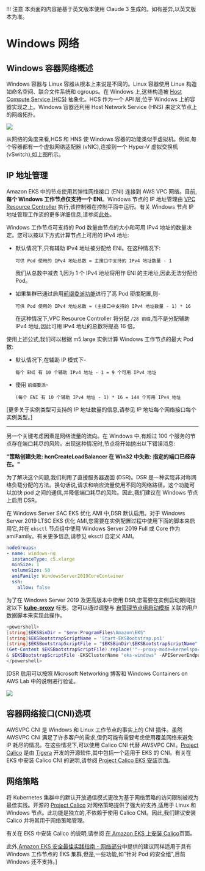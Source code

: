 !!! 注意
    本页面的内容是基于英文版本使用 Claude 3 生成的。如有差异,以英文版本为准。

# Windows 网络

## Windows 容器网络概述
Windows 容器与 Linux 容器从根本上来说是不同的。Linux 容器使用 Linux 构造如命名空间、联合文件系统和 cgroups。在 Windows 上,这些构造被 [Host Compute Service (HCS)](https://github.com/microsoft/hcsshim) 抽象化。HCS 作为一个 API 层,位于 Windows 上的容器实现之上。Windows 容器还利用 Host Network Service (HNS) 来定义节点上的网络拓扑。

![](./images/windows-networking.png)

从网络的角度来看,HCS 和 HNS 使 Windows 容器的功能类似于虚拟机。例如,每个容器都有一个虚拟网络适配器 (vNIC),连接到一个 Hyper-V 虚拟交换机 (vSwitch),如上图所示。

## IP 地址管理
Amazon EKS 中的节点使用其弹性网络接口 (ENI) 连接到 AWS VPC 网络。目前,**每个 Windows 工作节点仅支持一个 ENI**。Windows 节点的 IP 地址管理由 [VPC Resource Controller](https://github.com/aws/amazon-vpc-resource-controller-k8s) 执行,该控制器在控制平面中运行。有关 Windows 节点 IP 地址管理工作流的更多详细信息,请参阅[此处](https://github.com/aws/amazon-vpc-resource-controller-k8s#windows-ipv4-address-management)。

Windows 工作节点可支持的 Pod 数量由节点的大小和可用 IPv4 地址的数量决定。您可以按以下方式计算节点上可用的 IPv4 地址:
- 默认情况下,只有辅助 IPv4 地址被分配给 ENI。在这种情况下:
  ```
  可供 Pod 使用的 IPv4 地址总数 = 主接口中支持的 IPv4 地址数量 - 1
  ```
  我们从总数中减去 1,因为 1 个 IPv4 地址将用作 ENI 的主地址,因此无法分配给 Pod。

- 如果集群已通过启用[前缀委派功能](../../networking/prefix-mode/index_windows.md)进行了高 Pod 密度配置,则-
  ```
  可供 Pod 使用的 IPv4 地址总数 = (主接口中支持的 IPv4 地址数量 - 1) * 16
  ```
  在这种情况下,VPC Resource Controller 将分配 `/28 前缀`,而不是分配辅助 IPv4 地址,因此可用 IPv4 地址的总数将提高 16 倍。

使用上述公式,我们可以根据 m5.large 实例计算 Windows 工作节点的最大 Pod 数:
- 默认情况下,在辅助 IP 模式下-
  ```
  每个 ENI 有 10 个辅助 IPv4 地址 - 1 = 9 个可用 IPv4 地址
  ```
- 使用 `前缀委派`-
  ```
  (每个 ENI 有 10 个辅助 IPv4 地址 - 1) * 16 = 144 个可用 IPv4 地址
  ```
[更多关于实例类型可支持的 IP 地址数量的信息,请参见 IP 地址每个网络接口每个实例类型。]

---

另一个关键考虑因素是网络流量的流向。在 Windows 中,有超过 100 个服务的节点存在端口耗尽的风险。出现这种情况时,节点将开始抛出以下错误消息:

**"策略创建失败: hcnCreateLoadBalancer 在 Win32 中失败: 指定的端口已经存在。"**

为了解决这个问题,我们利用了直接服务器返回 (DSR)。DSR 是一种实现非对称网络负载分配的方法。换句话说,请求和响应流量使用不同的网络路径。这个功能可以加快 pod 之间的通信,并降低端口耗尽的风险。因此,我们建议在 Windows 节点上启用 DSR。

在 Windows Server SAC EKS 优化 AMI 中,DSR 默认启用。对于 Windows Server 2019 LTSC EKS 优化 AMI,您需要在实例配置过程中使用下面的脚本来启用它,并在 `eksctl` 节点组中使用 Windows Server 2019 Full 或 Core 作为 amiFamily。有关更多信息,请参见 eksctl 自定义 AMI。
```yaml
nodeGroups:
- name: windows-ng
  instanceType: c5.xlarge
  minSize: 1
  volumeSize: 50
  amiFamily: WindowsServer2019CoreContainer
  ssh:
    allow: false
```

为了在 Windows Server 2019 及更高版本中使用 DSR,您需要在实例启动期间指定以下 [**kube-proxy**](https://kubernetes.io/docs/setup/production-environment/windows/intro-windows-in-kubernetes/#load-balancing-and-services) 标志。您可以通过调整与 [自管理节点组启动模板](https://docs.aws.amazon.com/eks/latest/userguide/launch-windows-workers.html) 关联的用户数据脚本来实现此操作。
```powershell
<powershell>
[string]$EKSBinDir = "$env:ProgramFiles\Amazon\EKS"
[string]$EKSBootstrapScriptName = 'Start-EKSBootstrap.ps1'
[string]$EKSBootstrapScriptFile = "$EKSBinDir\$EKSBootstrapScriptName"
(Get-Content $EKSBootstrapScriptFile).replace('"--proxy-mode=kernelspace",', '"--proxy-mode=kernelspace", "--feature-gates WinDSR=true", "--enable-dsr",') | Set-Content $EKSBootstrapScriptFile 
& $EKSBootstrapScriptFile -EKSClusterName "eks-windows" -APIServerEndpoint "https://<REPLACE-EKS-CLUSTER-CONFIG-API-SERVER>" -Base64ClusterCA "<REPLACE-EKSCLUSTER-CONFIG-DETAILS-CA>" -DNSClusterIP "172.20.0.10" -KubeletExtraArgs "--node-labels=alpha.eksctl.io/cluster-name=eks-windows,alpha.eksctl.io/nodegroup-name=windows-ng-ltsc2019 --register-with-taints=" 3>&1 4>&1 5>&1 6>&1
</powershell>
```

[DSR 启用可以按照 Microsoft Networking 博客和 Windows Containers on AWS Lab 中的说明进行验证。

![](./images/dsr.png)

## 容器网络接口(CNI)选项
AWSVPC CNI 是 Windows 和 Linux 工作节点的事实上的 CNI 插件。虽然 AWSVPC CNI 满足了许多客户的需求,但仍可能有需要考虑使用覆盖网络来避免 IP 耗尽的情况。在这些情况下,可以使用 Calico CNI 代替 AWSVPC CNI。[Project Calico](https://www.projectcalico.org/) 是由 [Tigera](https://www.tigera.io/) 开发的开源软件,其中包括一个适用于 EKS 的 CNI。有关在 EKS 中安装 Calico CNI 的说明,请参阅 [Project Calico EKS 安装](https://docs.projectcalico.org/getting-started/kubernetes/managed-public-cloud/eks)页面。

## 网络策略
将 Kubernetes 集群中的默认开放通信模式更改为基于网络策略的访问限制被视为最佳实践。开源的 [Project Calico](https://www.tigera.io/tigera-products/calico/) 对网络策略提供了强大的支持,适用于 Linux 和 Windows 节点。此功能是独立的,不依赖于使用 Calico CNI。因此,我们建议安装 Calico 并将其用于网络策略管理。

有关在 EKS 中安装 Calico 的说明,请参阅 [在 Amazon EKS 上安装 Calico](https://docs.aws.amazon.com/eks/latest/userguide/calico.html)页面。

此外,[Amazon EKS 安全最佳实践指南 - 网络部分](https://aws.github.io/aws-eks-best-practices/security/docs/network/)中提供的建议同样适用于具有 Windows 工作节点的 EKS 集群,但是,一些功能,如"针对 Pod 的安全组",目前 Windows 还不支持。]
